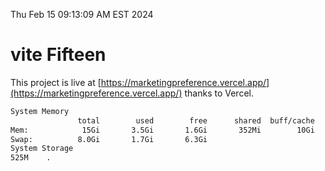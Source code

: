 Thu Feb 15 09:13:09 AM EST 2024

# vite Fifteen


This project is live at [https://marketingpreference.vercel.app/](https://marketingpreference.vercel.app/) thanks to Vercel.

```bash
System Memory
               total        used        free      shared  buff/cache   available
Mem:            15Gi       3.5Gi       1.6Gi       352Mi        10Gi        11Gi
Swap:          8.0Gi       1.7Gi       6.3Gi
System Storage
525M	.
```
```bash
